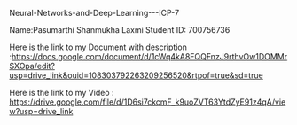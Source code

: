 Neural-Networks-and-Deep-Learning---ICP-7

Name:Pasumarthi Shanmukha Laxmi Student ID: 700756736

Here is the link to my Document with description :https://docs.google.com/document/d/1cWq4kA8FQQFnzJ9rthvOw1DOMMrSXOpa/edit?usp=drive_link&ouid=108303792263209256520&rtpof=true&sd=true 

Here is the link to my Video : https://drive.google.com/file/d/1D6si7ckcmF_k9uoZVT63YtdZyE91z4qA/view?usp=drive_link
